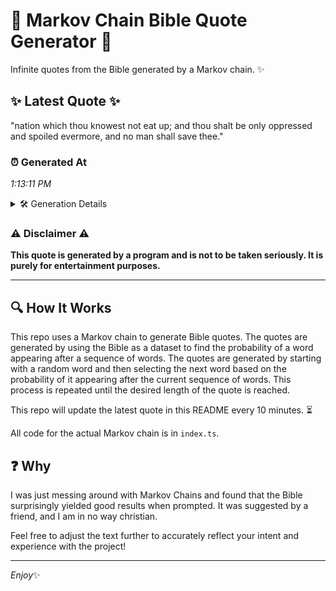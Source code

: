 # 📖 Markov Chain Bible Quote Generator 📖

Infinite quotes from the Bible generated by a Markov chain. ✨

## ✨ Latest Quote ✨
"nation which thou knowest not eat up; and thou shalt be only oppressed and spoiled evermore, and no man shall save thee."

### ⏰ Generated At
*1:13:11 PM*

<details>
    <summary>🛠️ Generation Details</summary>
    <p>
        <strong>🌱 Seed:</strong> nation<br>
        <strong>🔄 Iterations:</strong> 21<br>
        <strong>📜 Context History:</strong><br>[ nation ]: which<br>[ nation, which ]: thou<br>[ nation, which, thou ]: knowest<br>[ nation, which, thou, knowest ]: not<br>[ nation, which, thou, knowest, not ]: eat<br>[ nation, which, thou, knowest, not, eat ]: up;<br>[ which, thou, knowest, not, eat, up; ]: and<br>[ thou, knowest, not, eat, up;, and ]: thou<br>[ knowest, not, eat, up;, and, thou ]: shalt<br>[ not, eat, up;, and, thou, shalt ]: be<br>[ eat, up;, and, thou, shalt, be ]: only<br>[ up;, and, thou, shalt, be, only ]: oppressed<br>[ and, thou, shalt, be, only, oppressed ]: and<br>[ thou, shalt, be, only, oppressed, and ]: spoiled<br>[ shalt, be, only, oppressed, and, spoiled ]: evermore,<br>[ be, only, oppressed, and, spoiled, evermore, ]: and<br>[ only, oppressed, and, spoiled, evermore,, and ]: no<br>[ oppressed, and, spoiled, evermore,, and, no ]: man<br>[ and, spoiled, evermore,, and, no, man ]: shall<br>[ spoiled, evermore,, and, no, man, shall ]: save<br>[ evermore,, and, no, man, shall, save ]: thee.<br>
    </p>
</details>

### ⚠️ Disclaimer ⚠️
**This quote is generated by a program and is not to be taken seriously. It is purely for entertainment purposes.**

---

## 🔍 How It Works

This repo uses a Markov chain to generate Bible quotes. The quotes are generated by using the Bible as a dataset to find the probability of a word appearing after a sequence of words. The quotes are generated by starting with a random word and then selecting the next word based on the probability of it appearing after the current sequence of words. This process is repeated until the desired length of the quote is reached.

This repo will update the latest quote in this README every 10 minutes. ⏳

All code for the actual Markov chain is in `index.ts`.

## ❓ Why

I was just messing around with Markov Chains and found that the Bible surprisingly yielded good results when prompted. 
It was suggested by a friend, and I am in no way christian.

Feel free to adjust the text further to accurately reflect your intent and experience with the project!

---

*Enjoy*✨
